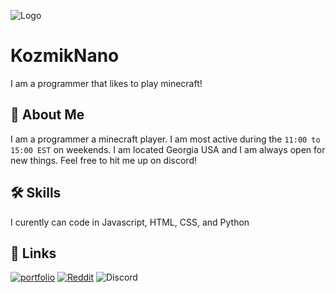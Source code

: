 
![Logo](https://0.gravatar.com/avatar/d1fd3d322eb0fbf389a30c3c1b00ccc1?s=120.png)


# KozmikNano

I am a programmer that likes to play minecraft!

## 🚀 About Me
I am a programmer a minecraft player. I am most active during the `11:00 to 15:00 EST` on weekends. I am located Georgia USA and I am always open for new things. Feel free to hit me up on discord! 


## 🛠 Skills
I curently can code in Javascript, HTML, CSS, and Python


## 🔗 Links
[![portfolio](https://img.shields.io/badge/my_portfolio-000?style=for-the-badge&logo=ko-fi&logoColor=white)](https://katherinempeterson.com/)
[![Reddit](https://img.shields.io/badge/Reddit-FF4500?style=for-the-badge&logo=Reddit&logoColor=white)](https://reddit.com/user/KozmikNano)
![Discord](https://dcbadge.vercel.app/api/shield/809877801774612490?theme=default-inverted&compact=true)
